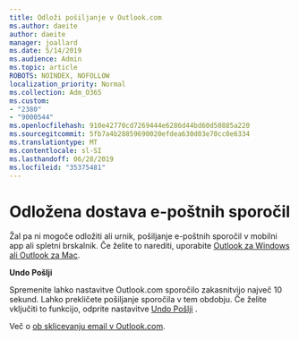```yaml
---
title: Odloži pošiljanje v Outlook.com
ms.author: daeite
author: daeite
manager: joallard
ms.date: 5/14/2019
ms.audience: Admin
ms.topic: article
ROBOTS: NOINDEX, NOFOLLOW
localization_priority: Normal
ms.collection: Adm_O365
ms.custom:
- "2380"
- "9000544"
ms.openlocfilehash: 910e42770cd7269444e6286d44bd60d50885a220
ms.sourcegitcommit: 5fb7a4b28859690020efdea630d03e70cc0e6334
ms.translationtype: MT
ms.contentlocale: sl-SI
ms.lasthandoff: 06/28/2019
ms.locfileid: "35375481"
---
```

# <a name="delay-or-schedule-sending-email-messages"></a>Odložena dostava e-poštnih sporočil

Žal pa ni mogoče odložiti ali urnik, pošiljanje e-poštnih sporočil v mobilni app ali spletni brskalnik. Če želite to narediti, uporabite [Outlook za Windows ali Outlook za Mac](https://products.office.com/outlook/email-and-calendar-software-microsoft-outlook).

**Undo Pošlji**

Spremenite lahko nastavitve Outlook.com sporočilo zakasnitvijo največ 10 sekund. Lahko prekličete pošiljanje sporočila v tem obdobju. Če želite vključiti to funkcijo, odprite nastavitve [Undo Pošlji](https://outlook.live.com/mail/options/mail/messageContent/undoSend) .

Več o [ob sklicevanju email v Outlook.com](https://support.office.com/article/c069ddde-5282-4085-8f4c-d7b133324f8a).